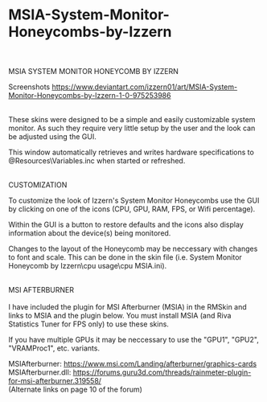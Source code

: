 # MSIA-System-Monitor-Honeycombs-by-Izzern
<br><br>
MSIA SYSTEM MONITOR HONEYCOMB BY IZZERN
<br>

Screenshots  https://www.deviantart.com/izzern01/art/MSIA-System-Monitor-Honeycombs-by-Izzern-1-0-975253986

<br>
These skins were designed to be a simple and easily customizable
system monitor. As such they require very little setup by the
user and the look can be adjusted using the GUI.
<br>

This window automatically retrieves and writes hardware
specifications to @Resources\Variables.inc when started or
refreshed.
<br><br>

CUSTOMIZATION
<br>

To customize the look of Izzern's System Monitor Honeycombs use
the GUI by clicking on one of the icons (CPU, GPU, RAM, FPS,
or Wifi percentage). 
<br>

Within the GUI is a button to restore defaults and the icons
also display information about the device(s) being monitored. 
<br>

Changes to the layout of the Honeycomb may be neccessary with
changes to font and scale. This can be done in the skin file
(i.e. System Monitor Honeycomb by Izzern\cpu usage\cpu MSIA.ini).
<br><br>

MSI AFTERBURNER
<br><br>
I have included the plugin for MSI Afterburner (MSIA) in the
RMSkin and links to MSIA and the plugin below. 
You must install MSIA (and Riva Statistics Tuner for FPS only)
to use these skins.
<br>

If you have multiple GPUs it may be neccessary to use the
"GPU1", "GPU2", "VRAMProc1", etc. variants.
<br>

MSIAfterburner: https://www.msi.com/Landing/afterburner/graphics-cards
<br>
MSIAfterburner.dll: https://forums.guru3d.com/threads/rainmeter-plugin-for-msi-afterburner.319558/
<br>
(Alternate links on page 10 of the forum)
